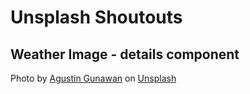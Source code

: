 # Unsplash Shoutouts

## Weather Image - details component

Photo by <a href="https://unsplash.com/@ags_sss?utm_source=unsplash&utm_medium=referral&utm_content=creditCopyText">Agustin Gunawan</a> on <a href="https://unsplash.com/s/photos/sunny?utm_source=unsplash&utm_medium=referral&utm_content=creditCopyText">Unsplash</a>
